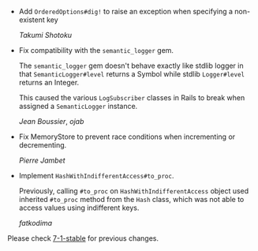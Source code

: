 *   Add `OrderedOptions#dig!` to raise an exception when specifying a non-existent key

    *Takumi Shotoku*

*   Fix compatibility with the `semantic_logger` gem.

    The `semantic_logger` gem doesn't behave exactly like stdlib logger in that
    `SemanticLogger#level` returns a Symbol while stdlib `Logger#level` returns an Integer.

    This caused the various `LogSubscriber` classes in Rails to break when assigned a
    `SemanticLogger` instance.

    *Jean Boussier*, *ojab*

*   Fix MemoryStore to prevent race conditions when incrementing or decrementing.

    *Pierre Jambet*

*   Implement `HashWithIndifferentAccess#to_proc`.

    Previously, calling `#to_proc` on `HashWithIndifferentAccess` object used inherited `#to_proc`
    method from the `Hash` class, which was not able to access values using indifferent keys.

    *fatkodima*

Please check [7-1-stable](https://github.com/rails/rails/blob/7-1-stable/activesupport/CHANGELOG.md) for previous changes.
